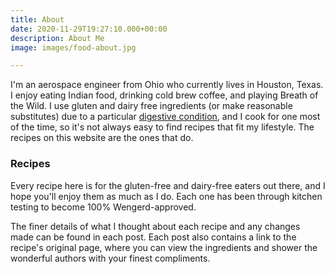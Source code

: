 ```yaml
---
title: About
date: 2020-11-29T19:27:10.000+00:00
description: About Me
image: images/food-about.jpg

---
```

I'm an aerospace engineer from Ohio who currently lives in Houston, Texas. I enjoy eating Indian food, drinking cold brew coffee, and playing Breath of the Wild. I use gluten and dairy free ingredients (or make reasonable substitutes) due to a particular [digestive condition](https://en.wikipedia.org/wiki/Eosinophilic_esophagitis "Wikipedia"), and I cook for one most of the time, so it's not always easy to find recipes that fit my lifestyle. The recipes on this website are the ones that do.

### Recipes

Every recipe here is for the gluten-free and dairy-free eaters out there, and I hope you'll enjoy them as much as I do. Each one has been through kitchen testing to become 100% Wengerd-approved.

The finer details of what I thought about each recipe and any changes made can be found in each post. Each post also contains a link to the recipe's original page, where you can view the ingredients and shower the wonderful authors with your finest compliments.